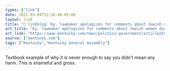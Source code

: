 ```yaml
---
types: ["link"]
date: 2022-03-04T12:16:48-05:00
layout: link
title: "🔗 linkblog: Ky. lawmaker apologizes for comments about Jewish women during abortion debate | Lexington Herald Leader'"
art_title: "Ky. lawmaker apologizes for comments about Jewish women during abortion debate | Lexington Herald Leader"
art_link: "https://www.kentucky.com/news/politics-government/article259002493.html"
source: ["kentucky.com"]
tags: ["Kentucky","Kentucky General Assembly"]
---
```

Textbook example of why it is never enough to say you didn't mean any harm. This is shameful and gross.
